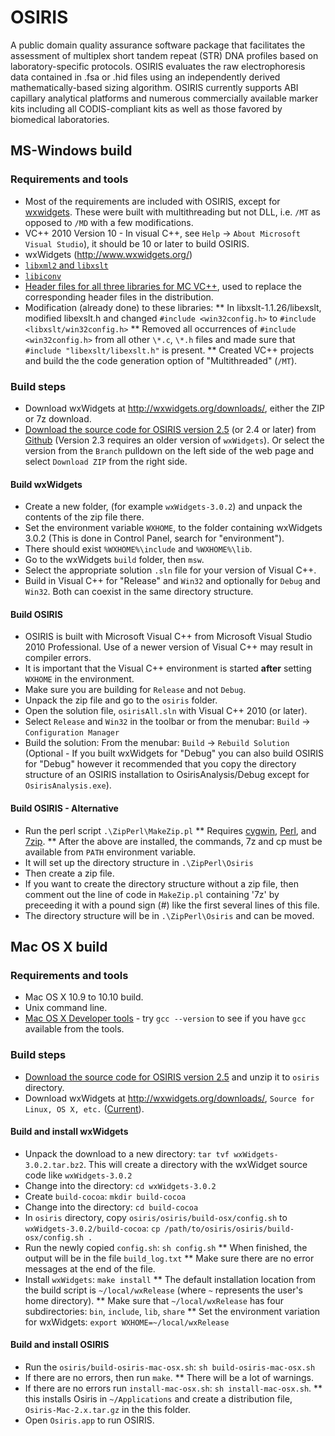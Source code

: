 # OSIRIS

A public domain quality assurance software package that facilitates the assessment of multiplex short tandem repeat (STR) DNA profiles based on laboratory-specific protocols. OSIRIS evaluates the raw electrophoresis data contained in .fsa or .hid files using an independently derived mathematically-based sizing algorithm.  OSIRIS currently supports ABI capillary analytical platforms and numerous commercially available marker kits including all CODIS-compliant kits as well as those favored by biomedical laboratories. 

## MS-Windows build

### Requirements and tools
* Most of the requirements are included with OSIRIS, except for [wxwidgets](http://www.wxwidgets.org/). These were built with multithreading but not DLL, i.e. `/MT` as opposed to `/MD` with a few modifications. 
* VC++ 2010 Version 10 - In visual C++, see `Help` -> `About Microsoft Visual Studio`), it should be 10 or later to build OSIRIS.
* wxWidgets (http://www.wxwidgets.org/)
* [`libxml2` and `libxslt`](http://xmlsoft.org/)
* [`libiconv`](http://www.gnu.org/software/libiconv/)
* [Header files for all three libraries for MC VC++](http://www.zlatkovic.com/libxml.en.html), used to replace the corresponding header files in the distribution.
* Modification (already done) to these libraries:
** In libxslt-1.1.26/libexslt, modified libexslt.h and changed `#include <win32config.h>` to `#include <libxslt/win32config.h>`
** Removed all occurrences of `#include <win32config.h>` from all other `\*.c`, `\*.h` files and made sure that `#include "libexslt/libexslt.h"` is present.
** Created VC++ projects and build the the code generation option of "Multithreaded" (`/MT`).

### Build steps
* Download wxWidgets at http://wxwidgets.org/downloads/, either  the ZIP or 7z download.
* [Download the source code for OSIRIS version 2.5](https://github.com/amanjeev/osiris/archive/Version-2.5.zip) (or 2.4 or later) from [Github](https://github.com/ncbi/osiris) (Version 2.3 requires an older version of `wxWidgets`). Or select the version from the `Branch` pulldown on the left side of the web page and select `Download ZIP` from the right side.  

#### Build wxWidgets
* Create a new folder, (for example `wxWidgets-3.0.2`) and unpack the contents of the zip file there.
* Set the environment variable `WXHOME`, to the folder containing wxWidgets 3.0.2 (This is done in Control Panel, search for "environment").
* There should exist `%WXHOME%\include` and `%WXHOME%\lib`.
* Go to the wxWidgets `build` folder, then `msw`.
* Select the appropriate solution `.sln` file for your version of Visual C++.
* Build in Visual C++ for "Release" and `Win32` and optionally for `Debug` and `Win32`. Both can coexist in the same directory structure.

#### Build OSIRIS
* OSIRIS is built with Microsoft Visual C++ from Microsoft Visual Studio  2010 Professional.  Use of a newer version of Visual C++ may result in compiler errors.
* It is important that the Visual C++ environment is started **after** setting `WXHOME` in the environment.
* Make sure you are building for `Release` and not `Debug`.
* Unpack the zip file and go to the `osiris` folder.
* Open the solution file, `osirisAll.sln` with Visual C++ 2010 (or later).
* Select `Release` and `Win32` in the toolbar or from the menubar: `Build` -> `Configuration Manager`
* Build the solution:  From the menubar: `Build` -> `Rebuild Solution` (Optional - If you built wxWidgets for "Debug" you can also build OSIRIS for "Debug"  however it recommended that you copy the directory structure of an OSIRIS installation to OsirisAnalysis/Debug except for `OsirisAnalysis.exe`).

#### Build OSIRIS - Alternative
* Run the perl script `.\ZipPerl\MakeZip.pl` 
** Requires [cygwin](http://www.cygwin.com/), [Perl](http://www.activestate.com/), and [7zip](http://www.7-zip.org/).
** After the above are installed, the commands, 7z and cp must be available from `PATH` environment variable.
* It will set up the directory structure in `.\ZipPerl\Osiris`
* Then create a zip file.
* If you want to create the directory structure without a zip file, then comment out the line of code in `MakeZip.pl` containing '7z' by preceeding it with a pound sign (#) like the first several lines of this file.
* The directory structure will be in `.\ZipPerl\Osiris` and can be moved.

## Mac OS X build

### Requirements and tools
* Mac OS X 10.9 to 10.10 build.
* Unix command line.
* [Mac OS X Developer tools](https://developer.apple.com/xcode/) - try `gcc --version` to see if you have `gcc` available from the tools.

### Build steps
* [Download the source code for OSIRIS version 2.5](https://github.com/amanjeev/osiris/archive/Version-2.5.zip) and unzip it to `osiris` directory.
* Download wxWidgets at http://wxwidgets.org/downloads/, `Source for Linux, OS X, etc.` ([Current](https://github.com/wxWidgets/wxWidgets/releases/download/v3.0.2/wxWidgets-3.0.2.tar.bz2)).

#### Build and install wxWidgets
* Unpack the download to a new directory: `tar tvf wxWidgets-3.0.2.tar.bz2`. This will create a directory with the wxWidget source code like `wxWidgets-3.0.2`
* Change into the directory: `cd wxWidgets-3.0.2`
* Create `build-cocoa`: `mkdir build-cocoa`
* Change into the directory: `cd build-cocoa`
* In `osiris` directory, copy `osiris/osiris/build-osx/config.sh` to `wxWidgets-3.0.2/build-cocoa`: `cp /path/to/osiris/osiris/build-osx/config.sh .`
* Run the newly copied `config.sh`: `sh config.sh`
** When finished, the output will be in the file `build_log.txt`
** Make sure there are no error messages at the end of the file.
* Install `wxWidgets`: `make install`
**  The default installation location from the build script is  `~/local/wxRelease` (where `~` represents the user's home directory).
** Make sure that `~/local/wxRelease` has four subdirectories: `bin`, `include`, `lib`, `share`
** Set the environment variation for wxWidgets: `export WXHOME=~/local/wxRelease`

#### Build and install OSIRIS
* Run the `osiris/build-osiris-mac-osx.sh`: `sh build-osiris-mac-osx.sh`
* If there are no errors, then run `make`.
** There will be a lot of warnings.
* If there are no errors run `install-mac-osx.sh`: `sh install-mac-osx.sh`.
** this installs Osiris in `~/Applications` and create a distribution file, `Osiris-Mac-2.x.tar.gz` in the this folder.
* Open `Osiris.app` to run OSIRIS.

